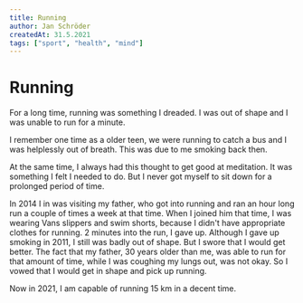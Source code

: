 ```yaml
---
title: Running 
author: Jan Schröder 
createdAt: 31.5.2021
tags: ["sport", "health", "mind"]
---
```


# Running

For a long time, running was something I dreaded. 
I was out of shape and I was unable to run for a minute. 

I remember one time as a older teen, we were running to catch a bus and I was helplessly out of breath. 
This was due to me smoking back then. 

At the same time, I always had this thought to get good at meditation. It was something I felt I needed to do. 
But I never got myself to sit down for a prolonged period of time. 

In 2014 I in was visiting my father, who got into running and ran an hour long run a couple of times a week at that time. 
When I joined him that time, I was wearing Vans slippers and swim shorts, because I didn't have appropriate clothes for running.
2 minutes into the run, I gave up. Although I gave up smoking in 2011, I still was badly out of shape. But I swore that I would get better. 
The fact that my father, 30 years older than me, was able to run for that amount of time, while I was coughing my lungs out, was not okay. 
So I vowed that I would get in shape and pick up running. 

Now in 2021, I am capable of running 15 km in a decent time. 
